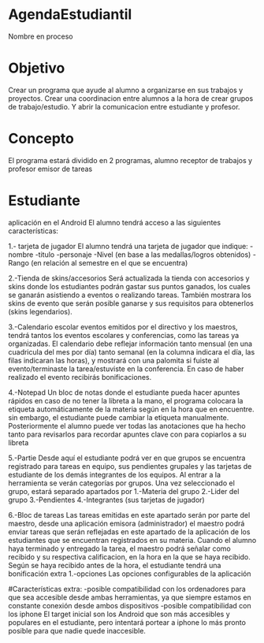 # AgendaEstudiantil
Nombre en proceso

# Objetivo
Crear un programa que ayude al alumno a organizarse en sus trabajos y proyectos. Crear una coordinacion entre alumnos a la hora de crear grupos de trabajo/estudio. Y abrir la comunicacion entre estudiante y profesor.
# Concepto
El programa estará dividido en 2 programas, alumno receptor de trabajos y profesor emisor de tareas

# Estudiante
aplicación en el Android
El alumno tendrá acceso a las siguientes características:

1.- tarjeta de jugador
El alumno tendrá una tarjeta de jugador que indique:
-nombre
-titulo
-personaje
-Nivel (en base a las medallas/logros obtenidos)
-Rango (en relación al semestre en el que se encuentra)

2.-Tienda de skins/accesorios
Será actualizada la tienda con accesorios y skins donde los estudiantes podrán gastar sus puntos ganados, los cuales se ganarán asistiendo a eventos o realizando tareas. También mostrara los skins de evento que serán posible ganarse y sus requisitos para obtenerlos (skins legendarios).

3.-Calendario escolar
eventos emitidos por el directivo y los maestros, tendrá tantos los eventos escolares y conferencias, como las tareas ya organizadas. El calendario debe reflejar información tanto mensual (en una cuadricula del mes por día) tanto semanal (en la columna indicara el día, las filas indicaran las horas), y mostrará con una palomita si fuiste al evento/terminaste la tarea/estuviste en la conferencia. En caso de haber realizado el evento recibirás bonificaciones.

4.-Notepad
Un bloc de notas donde el estudiante pueda hacer apuntes rápidos en caso de no tener la libreta a la mano, el programa colocara la etiqueta automáticamente de la materia según en la hora que en encuentre. sin embargo, el estudiante puede cambiar la etiqueta manualmente. Posteriormente el alumno puede ver todas las anotaciones que ha hecho tanto para revisarlos para recordar apuntes clave con para copiarlos a su libreta

5.-Partie
Desde aquí el estudiante podrá ver en que grupos se encuentra registrado para tareas en equipo, sus pendientes grupales y las tarjetas de estudiante de los demás integrantes de los equipos. Al entrar a la herramienta se verán categorías por grupos. Una vez seleccionado el grupo, estará separado apartados por
1.-Materia del grupo
2.-Lider del grupo
3.-Pendientes
4.-Integrantes (sus tarjetas de jugador)

6.-Bloc de tareas
Las tareas emitidas en este apartado serán por parte del maestro, desde una aplicación emisora (administrador) el maestro podrá enviar tareas que serán reflejadas en este apartado de la aplicación de los estudiantes que se encuentran registrados en su materia. Cuando el alumno haya terminado y entregado la tarea, el maestro podrá señalar como recibido y su respectiva calificacion, en la hora en la que se haya recibido. Según se haya recibido antes de la hora, el estudiante tendrá una bonificación extra
1.-opciones
Las opciones configurables de la aplicación

#Características extra:
-posible compatibilidad con los ordenadores
para que sea accesible desde ambas herramientas, ya que siempre estamos en constante conexión desde ambos dispositivos
-posible compatibilidad con los iphone
El target inicial son los Android que son más accesibles y populares en el estudiante, pero intentará portear a iphone lo más pronto posible para que nadie quede inaccesible.

